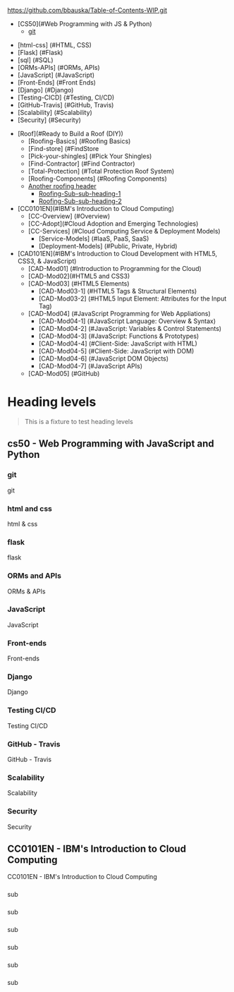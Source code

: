 
https://github.com/bbauska/Table-of-Contents-WIP.git
- [CS50](#Web Programming with JS & Python)
  * [git](#git)
<!--    + [Sub-sub-heading](#sub-sub-heading)  -->
  * [html-css] (#HTML, CSS)
  * [Flask] (#Flask)
  * [sql] (#SQL)
  * [ORMs-APIs] (#ORMs, APIs)
  * [JavaScript] (#JavaScript)
  * [Front-Ends] (#Front Ends)
  * [Django] (#Django)
  * [Testing-CICD] {#Testing, CI/CD)
  * [GitHub-Travis] (#GitHub, Travis)
  * [Scalability] (#Scalability)
  * [Security] (#Security)
- [Roof](#Ready to Build a Roof (DIY))
  * [Roofing-Basics] (#Roofing Basics)
  * [Find-store] (#FindStore
  * [Pick-your-shingles] (#Pick Your Shingles)
  * [Find-Contractor] (#Find Contractor)
  * [Total-Protection] (#Total Protection Roof System)
  * [Roofing-Components] (#Roofing Components)
  * [Another roofing header](#roofing-sub-99)
    + [Roofing-Sub-sub-heading-1](#roofing-sub-sub-heading-1)
    + [Roofing-Sub-sub-heading-2](#roofing-sub-sub-heading-2)
- [CC0101EN](#IBM's Introduction to Cloud Computing)
  * [CC-Overview] (#Overview)
  * [CC-Adopt](#Cloud Adoption and Emerging Technologies)
  * [CC-Services] (#Cloud Computing Service & Deployment Models)
    + [Service-Models] (#IaaS, PaaS, SaaS)
	+ [Deployment-Models] (#Public, Private, Hybrid)
- [CAD101EN](#IBM's Introduction to Cloud Development with HTML5, CSS3, & JavaScript)
  * [CAD-Mod01] (#Introduction to Programming for the Cloud)
  * [CAD-Mod02](#HTML5 and CSS3)
  * [CAD-Mod03] (#HTML5 Elements)
    + [CAD-Mod03-1] (#HTML5 Tags & Structural Elements)
	+ [CAD-Mod03-2] (#HTML5 Input Element: Attributes for the Input Tag)
  * [CAD-Mod04] (#JavaScript Programming for Web Appliations)
    + [CAD-Mod04-1] (#JavaScript Language: Overview & Syntax)
	+ [CAD-Mod04-2] (#JavaScript: Variables & Control Statements)
	+ [CAD-Mod04-3] (#JavaScript: Functions & Prototypes)
	+ [CAD-Mod04-4] (#Client-Side: JavaScript with HTML)
	+ [CAD-Mod04-5] (#Client-Side: JavaScript with DOM)
	+ [CAD-Mod04-6] (#JavaScript DOM Objects)
	+ [CAD-Mod04-7] (#JavaScript APIs)
  * [CAD-Mod05] (#GitHub)
  
# Heading levels

> This is a fixture to test heading levels

<!-- toc -->

## cs50 - Web Programming with JavaScript and Python

### git

git

### html and css

html & css

### flask

flask

### ORMs and APIs

ORMs & APIs

### JavaScript

JavaScript

### Front-ends

Front-ends

### Django

Django

### Testing CI/CD

Testing CI/CD

### GitHub - Travis

GitHub - Travis

### Scalability

Scalability

### Security

Security

## CC0101EN - IBM's Introduction to Cloud Computing

CC0101EN - IBM's Introduction to Cloud Computing

### 

sub
### 

sub
### 

sub
### 

sub
### 

sub

### 

sub

